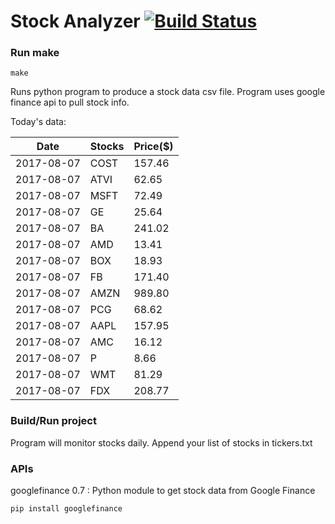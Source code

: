 # Stock Analyzer [![Build Status](https://travis-ci.org/ogoyal/StockAnalyzer.svg?branch=master)](https://travis-ci.org/ogoyal/StockAnalyzer)

### Run make
```
make
```

Runs python program to produce a stock data csv file. Program uses google finance api to pull stock info.

Today's data:

| Date| Stocks| Price($) | 
| --- | --- | ---  | 
| 2017-08-07| COST| 157.46 | 
| 2017-08-07| ATVI| 62.65 | 
| 2017-08-07| MSFT| 72.49 | 
| 2017-08-07| GE| 25.64 | 
| 2017-08-07| BA| 241.02 | 
| 2017-08-07| AMD| 13.41 | 
| 2017-08-07| BOX| 18.93 | 
| 2017-08-07| FB| 171.40 | 
| 2017-08-07| AMZN| 989.80 | 
| 2017-08-07| PCG| 68.62 | 
| 2017-08-07| AAPL| 157.95 | 
| 2017-08-07| AMC| 16.12 | 
| 2017-08-07| P| 8.66 | 
| 2017-08-07| WMT| 81.29 | 
| 2017-08-07| FDX| 208.77 | 

### Build/Run project

Program will monitor stocks daily. Append your list of stocks in tickers.txt

### APIs
googlefinance 0.7 : Python module to get stock data from Google Finance

```
pip install googlefinance
```

